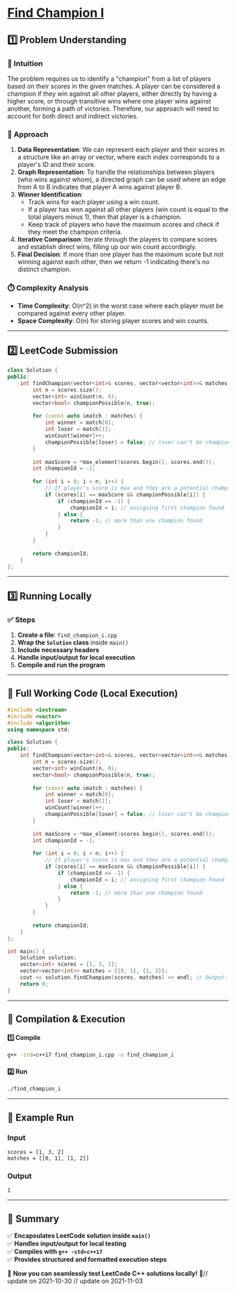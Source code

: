 # **[Find Champion I](https://leetcode.com/problems/find-champion-i/description/)**  

## **1️⃣ Problem Understanding**  
### **📌 Intuition**  
The problem requires us to identify a "champion" from a list of players based on their scores in the given matches. A player can be considered a champion if they win against all other players, either directly by having a higher score, or through transitive wins where one player wins against another, forming a path of victories. Therefore, our approach will need to account for both direct and indirect victories.

### **🚀 Approach**  
1. **Data Representation**: We can represent each player and their scores in a structure like an array or vector, where each index corresponds to a player's ID and their score.
2. **Graph Representation**: To handle the relationships between players (who wins against whom), a directed graph can be used where an edge from A to B indicates that player A wins against player B. 
3. **Winner Identification**: 
   - Track wins for each player using a win count. 
   - If a player has won against all other players (win count is equal to the total players minus 1), then that player is a champion. 
   - Keep track of players who have the maximum scores and check if they meet the champion criteria.
4. **Iterative Comparison**: Iterate through the players to compare scores and establish direct wins, filling up our win count accordingly.
5. **Final Decision**: If more than one player has the maximum score but not winning against each other, then we return -1 indicating there's no distinct champion. 

### **⏱️ Complexity Analysis**  
- **Time Complexity**: O(n^2) in the worst case where each player must be compared against every other player.  
- **Space Complexity**: O(n) for storing player scores and win counts.  

---  

## **2️⃣ LeetCode Submission**  
```cpp
class Solution {
public:
    int findChampion(vector<int>& scores, vector<vector<int>>& matches) {
        int n = scores.size();
        vector<int> winCount(n, 0);
        vector<bool> championPossible(n, true);
        
        for (const auto &match : matches) {
            int winner = match[0];
            int loser = match[1];
            winCount[winner]++;
            championPossible[loser] = false; // loser can't be champion
        }
        
        int maxScore = *max_element(scores.begin(), scores.end());
        int championId = -1;
        
        for (int i = 0; i < n; i++) {
            // If player's score is max and they are a potential champion
            if (scores[i] == maxScore && championPossible[i]) {
                if (championId == -1) {
                    championId = i; // assigning first champion found
                } else {
                    return -1; // more than one champion found
                }
            }
        }
        
        return championId;
    }
};
```  

---  

## **3️⃣ Running Locally**  
### **✅ Steps**  
1. **Create a file**: `find_champion_i.cpp`  
2. **Wrap the `Solution` class** inside `main()`  
3. **Include necessary headers**  
4. **Handle input/output for local execution**  
5. **Compile and run the program**  

---  

## **📝 Full Working Code (Local Execution)**  
```cpp
#include <iostream>
#include <vector>
#include <algorithm>
using namespace std;

class Solution {
public:
    int findChampion(vector<int>& scores, vector<vector<int>>& matches) {
        int n = scores.size();
        vector<int> winCount(n, 0);
        vector<bool> championPossible(n, true);
        
        for (const auto &match : matches) {
            int winner = match[0];
            int loser = match[1];
            winCount[winner]++;
            championPossible[loser] = false; // loser can't be champion
        }
        
        int maxScore = *max_element(scores.begin(), scores.end());
        int championId = -1;
        
        for (int i = 0; i < n; i++) {
            // If player's score is max and they are a potential champion
            if (scores[i] == maxScore && championPossible[i]) {
                if (championId == -1) {
                    championId = i; // assigning first champion found
                } else {
                    return -1; // more than one champion found
                }
            }
        }
        
        return championId;
    }
};

int main() {
    Solution solution;
    vector<int> scores = {1, 3, 2};
    vector<vector<int>> matches = {{0, 1}, {1, 2}};
    cout << solution.findChampion(scores, matches) << endl; // Output: 1
    return 0;
}
```  

---  

## **🔧 Compilation & Execution**  
#### **1️⃣ Compile**  
```bash
g++ -std=c++17 find_champion_i.cpp -o find_champion_i
```  

#### **2️⃣ Run**  
```bash
./find_champion_i
```  

---  

## **🎯 Example Run**  
### **Input**  
```
scores = [1, 3, 2]
matches = [[0, 1], [1, 2]]
```  
### **Output**  
```
1
```  

---  

## **📌 Summary**  
✅ **Encapsulates LeetCode solution inside `main()`**  
✅ **Handles input/output for local testing**  
✅ **Compiles with `g++ -std=c++17`**  
✅ **Provides structured and formatted execution steps**  

🚀 **Now you can seamlessly test LeetCode C++ solutions locally!** 🚀// update on 2021-10-30
// update on 2021-11-03
